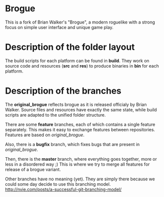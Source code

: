 Brogue
======

This is a fork of Brian Walker's "Brogue", a modern roguelike with a strong focus on simple user interface and unique game play.


Description of the folder layout
================================

The build scripts for each platform can be found in **build**. They work on source code and resources (**src** and **res**) to produce binaries in **bin** for each platform.


Description of the branches
===========================

The **original_brogue** reflects brogue as it is released officialy by Brian Walker. Source files and resources have exactly the same state, while build scripts are adapted to the unified folder structure.

There are some **feature** branches, each of which contains a single feature separately. This makes it easy to exchange features between repositories. Features are based on *original_brogue*.

Also, there is a **bugfix** branch, which fixes bugs that are present in *original_brogue*.

Then, there is the **master** branch, where everything goes together, more or less in a disordered way ;) This is where we try to merge all features for release of a brogue variant.

Other branches have no meaning (yet). They are simply there because we could some day decide to use this branching model. http://nvie.com/posts/a-successful-git-branching-model/

